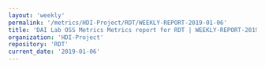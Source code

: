 ```yaml
---
layout: 'weekly'
permalink: '/metrics/HDI-Project/RDT/WEEKLY-REPORT-2019-01-06'
title: 'DAI Lab OSS Metrics Metrics report for RDT | WEEKLY-REPORT-2019-01-06'
organization: 'HDI-Project'
repository: 'RDT'
current_date: '2019-01-06'
---
```

